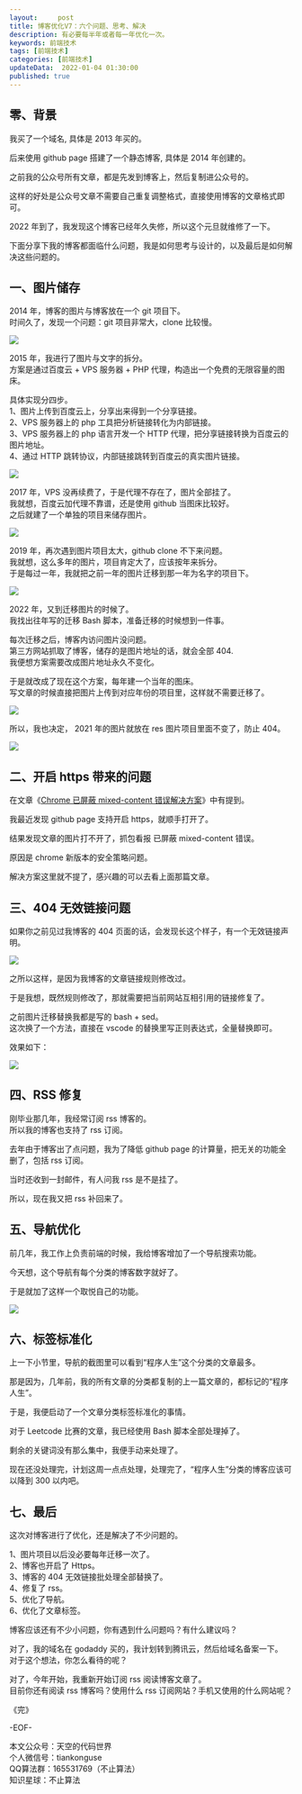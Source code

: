 ```yaml
---   
layout:     post  
title: 博客优化V7：六个问题、思考、解决  
description: 有必要每半年或者每一年优化一次。       
keywords: 前端技术  
tags: [前端技术]    
categories: [前端技术]  
updateData:  2022-01-04 01:30:00  
published: true  
---  
```



## 零、背景  


我买了一个域名, 具体是 2013 年买的。  


后来使用 github page 搭建了一个静态博客, 具体是 2014 年创建的。  


之前我的公众号所有文章，都是先发到博客上，然后复制进公众号的。  


这样的好处是公众号文章不需要自己重复调整格式，直接使用博客的文章格式即可。  



2022 年到了，我发现这个博客已经年久失修，所以这个元旦就维修了一下。  


下面分享下我的博客都面临什么问题，我是如何思考与设计的，以及最后是如何解决这些问题的。  



## 一、图片储存


2014 年，博客的图片与博客放在一个 git 项目下。  
时间久了，发现一个问题：git 项目非常大，clone 比较慢。  


![](//res2022.tiankonguse.com/images/2022/01/04/001.png)


2015 年，我进行了图片与文字的拆分。   
方案是通过百度云 + VPS 服务器 + PHP 代理，构造出一个免费的无限容量的图床。  


具体实现分四步。  
1、图片上传到百度云上，分享出来得到一个分享链接。  
2、VPS 服务器上的 php 工具把分析链接转化为内部链接。  
3、VPS 服务器上的 php 语言开发一个 HTTP 代理，把分享链接转换为百度云的图片地址。  
4、通过 HTTP 跳转协议，内部链接跳转到百度云的真实图片链接。  


![](//res2022.tiankonguse.com/images/2022/01/04/002.png)



2017 年，VPS 没再续费了，于是代理不存在了，图片全部挂了。  
我就想，百度云加代理不靠谱，还是使用 github 当图床比较好。  
之后就建了一个单独的项目来储存图片。  


![](//res2022.tiankonguse.com/images/2022/01/04/003.png)



2019 年，再次遇到图片项目太大，github clone 不下来问题。  
我就想，这么多年的图片，项目肯定大了，应该按年来拆分。  
于是每过一年，我就把之前一年的图片迁移到那一年为名字的项目下。  


![](//res2022.tiankonguse.com/images/2022/01/04/004.png)



2022 年，又到迁移图片的时候了。  
我找出往年写的迁移 Bash 脚本，准备迁移的时候想到一件事。  


每次迁移之后，博客内访问图片没问题。  
第三方网站抓取了博客，储存的是图片地址的话，就会全部 404.  
我便想方案需要改成图片地址永久不变化。  


于是就改成了现在这个方案，每年建一个当年的图床。  
写文章的时候直接把图片上传到对应年份的项目里，这样就不需要迁移了。  


![](//res2022.tiankonguse.com/images/2022/01/04/005.png)


所以，我也决定， 2021 年的图片就放在 res 图片项目里面不变了，防止 404。  


![](//res2022.tiankonguse.com/images/2022/01/04/006.png)


## 二、开启 https 带来的问题  


在文章《[Chrome 已屏蔽 mixed-content 错误解决方案](https://mp.weixin.qq.com/s/Kg-tzUkWbLSkDZF4GUuM1g)》中有提到。  


我最近发现 github page 支持开启 https，就顺手打开了。  


结果发现文章的图片打不开了，抓包看报 已屏蔽 mixed-content 错误。  


原因是 chrome 新版本的安全策略问题。  


解决方案这里就不提了，感兴趣的可以去看上面那篇文章。  



## 三、404 无效链接问题  


如果你之前见过我博客的 404 页面的话，会发现长这个样子，有一个无效链接声明。  


![](//res2022.tiankonguse.com/images/2022/01/04/007.png)


之所以这样，是因为我博客的文章链接规则修改过。  


于是我想，既然规则修改了，那就需要把当前网站互相引用的链接修复了。  


之前图片迁移替换我都是写的 bash + sed。  
这次换了一个方法，直接在 vscode 的替换里写正则表达式，全量替换即可。  


效果如下：  


![](//res2022.tiankonguse.com/images/2022/01/04/008.png)


## 四、RSS 修复  


刚毕业那几年，我经常订阅 rss 博客的。  
所以我的博客也支持了 rss 订阅。  


去年由于博客出了点问题，我为了降低 github page 的计算量，把无关的功能全删了，包括 rss 订阅。  


当时还收到一封邮件，有人问我 rss 是不是挂了。  


所以，现在我又把 rss 补回来了。  


## 五、导航优化  


前几年，我工作上负责前端的时候，我给博客增加了一个导航搜索功能。  


今天想，这个导航有每个分类的博客数字就好了。  


于是就加了这样一个取悦自己的功能。  


![](//res2022.tiankonguse.com/images/2022/01/04/008.png)



## 六、标签标准化  


上一下小节里，导航的截图里可以看到“程序人生”这个分类的文章最多。  


那是因为，几年前，我的所有文章的分类都复制的上一篇文章的，都标记的“程序人生”。  


于是，我便启动了一个文章分类标签标准化的事情。  


对于 Leetcode 比赛的文章，我已经使用 Bash 脚本全部处理掉了。  


剩余的关键词没有那么集中，我便手动来处理了。  


现在还没处理完，计划这周一点点处理，处理完了，“程序人生”分类的博客应该可以降到 300 以内吧。  


## 七、最后  


这次对博客进行了优化，还是解决了不少问题的。  


1、图片项目以后没必要每年迁移一次了。  
2、博客也开启了 Https。  
3、博客的 404 无效链接批处理全部替换了。  
4、修复了 rss。  
5、优化了导航。  
6、优化了文章标签。  


博客应该还有不少小问题，你有遇到什么问题吗？有什么建议吗？  


对了，我的域名在 godaddy 买的，我计划转到腾讯云，然后给域名备案一下。  
对于这个想法，你怎么看待的呢？  


对了，今年开始，我重新开始订阅 rss 阅读博客文章了。  
目前你还有阅读 rss 博客吗？使用什么 rss 订阅网站？手机又使用的什么网站呢？  




《完》  


-EOF-  



本文公众号：天空的代码世界  
个人微信号：tiankonguse  
QQ算法群：165531769（不止算法）  
知识星球：不止算法  

